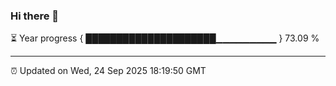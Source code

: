 ### Hi there 👋

⏳ Year progress { █████████████████████▁▁▁▁▁▁▁▁▁ } 73.09 %

---

⏰ Updated on Wed, 24 Sep 2025 18:19:50 GMT
